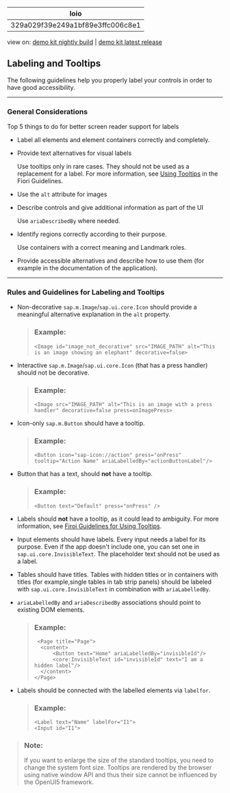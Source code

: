 <!-- loio329a029f39e249a1bf89e3ffc006c8e1 -->

| loio |
| -----|
| 329a029f39e249a1bf89e3ffc006c8e1 |

<div id="loio">

view on: [demo kit nightly build](https://openui5nightly.hana.ondemand.com/topic/329a029f39e249a1bf89e3ffc006c8e1) | [demo kit latest release](https://sdk.openui5.org/topic/329a029f39e249a1bf89e3ffc006c8e1)</div>

## Labeling and Tooltips

The following guidelines help you properly label your controls in order to have good accessibility.

***

<a name="loio329a029f39e249a1bf89e3ffc006c8e1__section_ujj_dpb_t2b"/>

### General Considerations

Top 5 things to do for better screen reader support for labels

-   Label all elements and element containers correctly and completely.

-   Provide text alternatives for visual labels

    Use tooltips only in rare cases. They should not be used as a replacement for a label. For more information, see [Using Tooltips](https://experience.sap.com/fiori-design-web/using-tooltips/) in the Fiori Guidelines.

-   Use the `alt` attribute for images

-   Describe controls and give additional information as part of the UI

    Use `ariaDescribedBy` where needed.

-   Identify regions correctly according to their purpose.

    Use containers with a correct meaning and Landmark roles.

-   Provide accessible alternatives and describe how to use them \(for example in the documentation of the application\).


***

<a name="loio329a029f39e249a1bf89e3ffc006c8e1__section_ujb_dpb_t2b"/>

### Rules and Guidelines for Labeling and Tooltips

-   Non-decorative `sap.m.Image`/`sap.ui.core.Icon` should provide a meaningful alternative explanation in the `alt` property.

    > ### Example:  
    > ```
    > <Image id="image_not_decorative" src="IMAGE_PATH" alt="This is an image showing an elephant" decorative=false>
    > ```

-   Interactive `sap.m.Image`/`sap.ui.core.Icon` \(that has a press handler\) should not be decorative.

    > ### Example:  
    > ```
    > <Image src="IMAGE_PATH" alt="This is an image with a press handler" decorative=false press=onImagePress>
    > ```

-   Icon-only `sap.m.Button` should have a tooltip.

    > ### Example:  
    > ```
    > <Button icon="sap-icon://action" press="onPress" tooltip="Action Name" ariaLabelledBy="actionButtonLabel"/>
    > ```

-   Button that has a text, should **not** have a tooltip.

    > ### Example:  
    > ```
    > <Button text="Default" press="onPress" />
    > ```

-   Labels should **not** have a tooltip, as it could lead to ambiguity. For more information, see [Firoi Guidelines for Using Tooltips](https://experience.sap.com/fiori-design-web/using-tooltips/).

-   Input elements should have labels. Every input needs a label for its purpose. Even if the app doesn't include one, you can set one in `sap.ui.core.InvisibleText`. The placeholder text should not be used as a label.

-   Tables should have titles. Tables with hidden titles or in containers with titles \(for example,single tables in tab strip panels\) should be labeled with `sap.ui.core.InvisibleText` in combination with `ariaLabelledBy`.

-   `ariaLabelledBy` and `ariaDescribedBy` associations should point to existing DOM elements.

    > ### Example:  
    > ```
    >  <Page title="Page">
    > 	<content>   
    > 		<Button text="Home" ariaLabelledBy="invisibleId"/>   
    > 		<core:InvisibleText id="invisibleId" text="I am a hidden label"/>  
    > 	</content> 
    > </Page>
    > 
    > ```

-   Labels should be connected with the labelled elements via `labelfor`.

    > ### Example:  
    > ```
    > <Label text="Name" labelFor="I1"> 
    > <Input id="I1">
    > 
    > ```


> ### Note:  
> If you want to enlarge the size of the standard tooltips, you need to change the system font size. Tooltips are rendered by the browser using native window API and thus their size cannot be influenced by the OpenUI5 framework.


